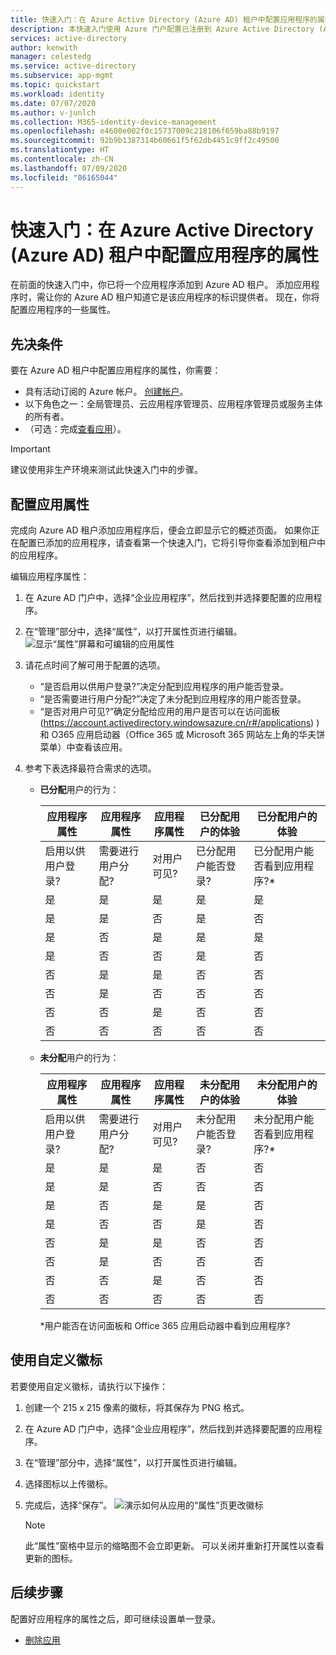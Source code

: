 ```yaml
---
title: 快速入门：在 Azure Active Directory (Azure AD) 租户中配置应用程序的属性
description: 本快速入门使用 Azure 门户配置已注册到 Azure Active Directory (Azure AD) 租户的应用程序。
services: active-directory
author: kenwith
manager: celestedg
ms.service: active-directory
ms.subservice: app-mgmt
ms.topic: quickstart
ms.workload: identity
ms.date: 07/07/2020
ms.author: v-junlch
ms.collection: M365-identity-device-management
ms.openlocfilehash: e4600e002f0c15737009c218106f659ba88b9197
ms.sourcegitcommit: 92b9b1387314b60661f5f62db4451c9ff2c49500
ms.translationtype: HT
ms.contentlocale: zh-CN
ms.lasthandoff: 07/09/2020
ms.locfileid: "86165044"
---
```

# <a name="quickstart-configure-properties-for-an-application-in-your-azure-active-directory-azure-ad-tenant"></a>快速入门：在 Azure Active Directory (Azure AD) 租户中配置应用程序的属性

在前面的快速入门中，你已将一个应用程序添加到 Azure AD 租户。 添加应用程序时，需让你的 Azure AD 租户知道它是该应用程序的标识提供者。 现在，你将配置应用程序的一些属性。
 
## <a name="prerequisites"></a>先决条件

要在 Azure AD 租户中配置应用程序的属性，你需要：

- 具有活动订阅的 Azure 帐户。 [创建帐户](https://www.azure.cn/pricing/1rmb-trial)。
- 以下角色之一：全局管理员、云应用程序管理员、应用程序管理员或服务主体的所有者。
- （可选：完成[查看应用](view-applications-portal.md)）。

>[!IMPORTANT]
>建议使用非生产环境来测试此快速入门中的步骤。

## <a name="configure-app-properties"></a>配置应用属性

完成向 Azure AD 租户添加应用程序后，便会立即显示它的概述页面。 如果你正在配置已添加的应用程序，请查看第一个快速入门，它将引导你查看添加到租户中的应用程序。 

编辑应用程序属性：

1. 在 Azure AD 门户中，选择“企业应用程序”，然后找到并选择要配置的应用程序。
2. 在“管理”部分中，选择“属性”，以打开属性页进行编辑。
    ![显示“属性”屏幕和可编辑的应用属性](./media/add-application-portal/edit-properties.png)
3. 请花点时间了解可用于配置的选项。
    - “是否启用以供用户登录?”决定分配到应用程序的用户能否登录。
    - “是否需要进行用户分配?”决定了未分配到应用程序的用户能否登录。
    - “是否对用户可见?”确定分配给应用的用户是否可以在访问面板 (https://account.activedirectory.windowsazure.cn/r#/applications) ) 和 O365 应用启动器（Office 365 或 Microsoft 365 网站左上角的华夫饼菜单）中查看该应用。
4. 参考下表选择最符合需求的选项。

   - **已分配**用户的行为：

       | 应用程序属性 | 应用程序属性 | 应用程序属性 | 已分配用户的体验 | 已分配用户的体验 |
       |---|---|---|---|---|
       | 启用以供用户登录? | 需要进行用户分配? | 对用户可见? | 已分配用户能否登录? | 已分配用户能否看到应用程序?* |
       | 是 | 是 | 是 | 是 | 是  |
       | 是 | 是 | 否  | 是 | 否   |
       | 是 | 否  | 是 | 是 | 是  |
       | 是 | 否  | 否  | 是 | 否   |
       | 否  | 是 | 是 | 否  | 否   |
       | 否  | 是 | 否  | 否  | 否   |
       | 否  | 否  | 是 | 否  | 否   |
       | 否  | 否  | 否  | 否  | 否   |

   - **未分配**用户的行为：

       | 应用程序属性 | 应用程序属性 | 应用程序属性 | 未分配用户的体验 | 未分配用户的体验 |
       |---|---|---|---|---|
       | 启用以供用户登录? | 需要进行用户分配? | 对用户可见? | 未分配用户能否登录? | 未分配用户能否看到应用程序?* |
       | 是 | 是 | 是 | 否  | 否   |
       | 是 | 是 | 否  | 否  | 否   |
       | 是 | 否  | 是 | 是 | 否   |
       | 是 | 否  | 否  | 是 | 否   |
       | 否  | 是 | 是 | 否  | 否   |
       | 否  | 是 | 否  | 否  | 否   |
       | 否  | 否  | 是 | 否  | 否   |
       | 否  | 否  | 否  | 否  | 否   |

     *用户能否在访问面板和 Office 365 应用启动器中看到应用程序?

## <a name="use-a-custom-logo"></a>使用自定义徽标

若要使用自定义徽标，请执行以下操作：

1. 创建一个 215 x 215 像素的徽标，将其保存为 PNG 格式。
2. 在 Azure AD 门户中，选择“企业应用程序”，然后找到并选择要配置的应用程序。
3. 在“管理”部分中，选择“属性”，以打开属性页进行编辑。 
4. 选择图标以上传徽标。
5. 完成后，选择“保存”。 
    ![演示如何从应用的“属性”页更改徽标](./media/add-application-portal/change-logo.png)

   > [!NOTE]
   > 此“属性”窗格中显示的缩略图不会立即更新。 可以关闭并重新打开属性以查看更新的图标。

## <a name="next-steps"></a>后续步骤

配置好应用程序的属性之后，即可继续设置单一登录。

- [删除应用](delete-application-portal.md)

